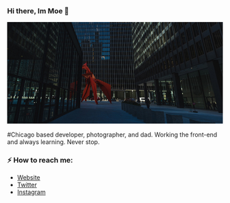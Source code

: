 ### Hi there, Im Moe 👋

<!-- photos starts -->
[![Calders Flamingo Chicago](https://raw.githubusercontent.com/sfmoe/sfmoe/main/street-sfmoe.jpg)](https://moemartinez.com/portfolio/street)
<!-- photos ends -->

#Chicago based developer, photographer, and dad. Working the front-end and always learning. Never stop.


### ⚡️ How to reach me: 
- [Website](https://moemartinez.com)
- [Twitter](https://twitter.com/sfmoe)
- [Instagram](https://instagram.com/sfmoe)

